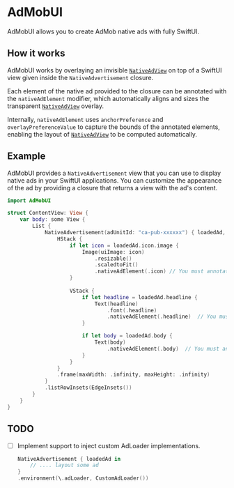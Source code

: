 # AdMobUI

AdMobUI allows you to create AdMob native ads with fully SwiftUI.

## How it works

AdMobUI works by overlaying an invisible [`NativeAdView`](https://developers.google.com/admob/ios/api/reference/Classes/GADNativeAdView) on top of a SwiftUI view given inside the `NativeAdvertisement` closure.  

Each element of the native ad provided to the closure can be annotated with the `nativeAdElement` modifier, which automatically aligns and sizes the transparent [`NativeAdView`](https://developers.google.com/admob/ios/api/reference/Classes/GADNativeAdView) overlay.  

Internally, `nativeAdElement` uses `anchorPreference` and `overlayPreferenceValue` to capture the bounds of the annotated elements, enabling the layout of [`NativeAdView`](https://developers.google.com/admob/ios/api/reference/Classes/GADNativeAdView) to be computed automatically.

## Example

AdMobUI provides a `NativeAdvertisement` view that you can use to display native ads in your SwiftUI applications. You can customize the appearance of the ad by providing a closure that returns a view with the ad's content.

```swift
import AdMobUI

struct ContentView: View {
    var body: some View {
        List {
            NativeAdvertisement(adUnitId: "ca-pub-xxxxxx") { loadedAd, _ in
                HStack {
                    if let icon = loadedAd.icon.image {
                        Image(uiImage: icon)
                            .resizable()
                            .scaledtoFit()
                            .nativeAdElement(.icon) // You must annotate with `nativeAdElement(:_)`
                    }
    
                    VStack {
                        if let headline = loadedAd.headline {
                            Text(headline)
                                .font(.headline)
                                .nativeAdElement(.headline)  // You must annotate with `nativeAdElement(:_)`
                        }

                        if let body = loadedAd.body {
                            Text(body)
                                .nativeAdElement(.body)  // You must annotate with `nativeAdElement(:_)`
                        }
                    }
                }
                .frame(maxWidth: .infinity, maxHeight: .infinity)
            }
            .listRowInsets(EdgeInsets())
        }
    }
}
```

## TODO

- [ ] Implement support to inject custom AdLoader implementations.
  ```swift
  NativeAdvertisement { loadedAd in
      // .... layout some ad
  }
  .environment(\.adLoader, CustomAdLoader())
  ```
  
